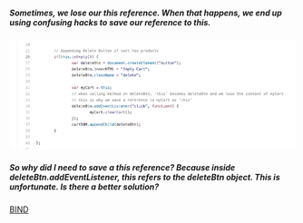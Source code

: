 ##### Sometimes, we lose our this reference. When that happens, we end up using confusing hacks to save our reference to this.

![losing this](../img/1_aE3Ao2PIEo21WK7C6Ofdfg.png)

##### So why did I need to save a this reference? Because inside deleteBtn.addEventListener, this refers to the deleteBtn object. This is unfortunate. Is there a better solution?

[BIND](Bind.md)
